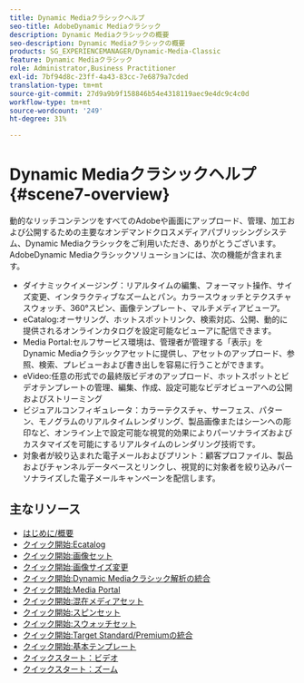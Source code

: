 ```yaml
---
title: Dynamic Mediaクラシックヘルプ
seo-title: AdobeDynamic Mediaクラシック
description: Dynamic Mediaクラシックの概要
seo-description: Dynamic Mediaクラシックの概要
products: SG_EXPERIENCEMANAGER/Dynamic-Media-Classic
feature: Dynamic Mediaクラシック
role: Administrator,Business Practitioner
exl-id: 7bf94d8c-23ff-4a43-83cc-7e6879a7cded
translation-type: tm+mt
source-git-commit: 27d9a9b9f158846b54e4318119aec9e4dc9c4c0d
workflow-type: tm+mt
source-wordcount: '249'
ht-degree: 31%

---
```


# Dynamic Mediaクラシックヘルプ{#scene7-overview}

動的なリッチコンテンツをすべてのAdobeや画面にアップロード、管理、加工および公開するための主要なオンデマンドクロスメディアパブリッシングシステム、Dynamic Mediaクラシックをご利用いただき、ありがとうございます。 AdobeDynamic Mediaクラシックソリューションには、次の機能が含まれます。

* ダイナミックイメージング：リアルタイムの編集、フォーマット操作、サイズ変更、インタラクティブなズームとパン。カラースウォッチとテクスチャスウォッチ、360°スピン、画像テンプレート、マルチメディアビューア。
* eCatalog:オーサリング、ホットスポットリンク、検索対応、公開、動的に提供されるオンラインカタログを設定可能なビューアに配信できます。
* Media Portal:セルフサービス環境は、管理者が管理する「表示」をDynamic Mediaクラシックアセットに提供し、アセットのアップロード、参照、検索、プレビューおよび書き出しを容易に行うことができます。
* eVideo:任意の形式での最終版ビデオのアップロード、ホットスポットとビデオテンプレートの管理、編集、作成、設定可能なビデオビューアへの公開およびストリーミング
* ビジュアルコンフィギュレータ：カラーテクスチャ、サーフェス、パターン、モノグラムのリアルタイムレンダリング、製品画像またはシーンへの彫印など、オンライン上で設定可能な視覚的効果によりパーソナライズおよびカスタマイズを可能にするリアルタイムのレンダリング技術です。
* 対象者が絞り込まれた電子メールおよびプリント：顧客プロファイル、製品およびチャンネルデータベースとリンクし、視覚的に対象者を絞り込みパーソナライズした電子メールキャンペーンを配信します。

## 主なリソース

* [はじめに/概要](/help/dmc-platform-overview.md)
* [クイック開始:Ecatalog](/help/quick-start-ecatalog.md)
* [クイック開始:画像セット](/help/quick-start-image-sets.md)
* [クイック開始:画像サイズ変更](/help/quick-start-image-sizing.md)
* [クイック開始:Dynamic Mediaクラシック解析の統合](/help/quick-start-integrating-dmc-analytics.md)
* [クイック開始:Media Portal](/help/quick-start-media-portal-administration.md)
* [クイック開始:混在メディアセット](/help/quick-start-mixed-media-sets.md)
* [クイック開始:スピンセット](/help/quick-start-spin-sets.md)
* [クイック開始:スウォッチセット](/help/quick-start-swatch-sets.md)
* [クイック開始:Target Standard/Premiumの統合](/help/quick-start-target-integration.md)
* [クイック開始:基本テンプレート](/help/quick-start-template-basics.md)
* [クイックスタート：ビデオ](/help/quick-start-video.md)
* [クイックスタート：ズーム](/help/quick-start-zoom.md)
